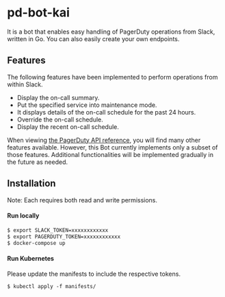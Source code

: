 # pd-bot-kai
It is a bot that enables easy handling of PagerDuty operations from Slack, written in Go. You can also easily create your own endpoints.

## Features

The following features have been implemented to perform operations from within Slack.

* Display the on-call summary.
* Put the specified service into maintenance mode.
* It displays details of the on-call schedule for the past 24 hours.
* Override the on-call schedule.
* Display the recent on-call schedule.

When viewing [the PagerDuty API reference](https://developer.pagerduty.com/api-reference/), you will find many other features available. However, this Bot currently implements only a subset of those features. Additional functionalities will be implemented gradually in the future as needed.

## Installation

Note: Each requires both read and write permissions.

#### Run locally

``` sh
$ export SLACK_TOKEN=xxxxxxxxxxxx
$ export PAGERDUTY_TOKEN=xxxxxxxxxxxx
$ docker-compose up
```

#### Run Kubernetes

Please update the manifests to include the respective tokens.

```
$ kubectl apply -f manifests/
```
